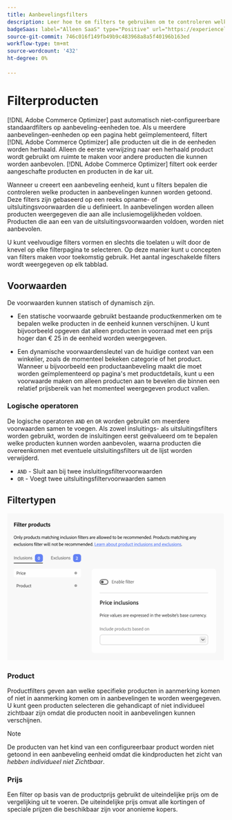 ```yaml
---
title: Aanbevelingsfilters
description: Leer hoe te om filters te gebruiken om te controleren welke producten in  [!DNL Adobe Commerce Optimizer]  aanbevelingen verschijnen.
badgeSaas: label="Alleen SaaS" type="Positive" url="https://experienceleague.adobe.com/en/docs/commerce/user-guides/product-solutions" tooltip="Alleen van toepassing op Adobe Commerce as a Cloud Service- en Adobe Commerce Optimizer-projecten (door Adobe beheerde SaaS-infrastructuur)."
source-git-commit: 746c016f149fb49b9c483968a8a5f40196b163ed
workflow-type: tm+mt
source-wordcount: '432'
ht-degree: 0%

---
```


# Filterproducten

[!DNL Adobe Commerce Optimizer] past automatisch niet-configureerbare standaardfilters op aanbeveling-eenheden toe. Als u meerdere aanbevelingen-eenheden op een pagina hebt geïmplementeerd, filtert [!DNL Adobe Commerce Optimizer] alle producten uit die in de eenheden worden herhaald. Alleen de eerste verwijzing naar een herhaald product wordt gebruikt om ruimte te maken voor andere producten die kunnen worden aanbevolen. [!DNL Adobe Commerce Optimizer] filtert ook eerder aangeschafte producten en producten in de kar uit.

Wanneer u [ ](create.md) creeert een aanbeveling eenheid, kunt u filters bepalen die controleren welke producten in aanbevelingen kunnen worden getoond. Deze filters zijn gebaseerd op een reeks opname- of uitsluitingsvoorwaarden die u definieert. In aanbevelingen worden alleen producten weergegeven die aan alle inclusiemogelijkheden voldoen. Producten die aan een van de uitsluitingsvoorwaarden voldoen, worden niet aanbevolen.

U kunt veelvoudige filters vormen en slechts die toelaten u wilt door de knevel op elke filterpagina te selecteren. Op deze manier kunt u concepten van filters maken voor toekomstig gebruik. Het aantal ingeschakelde filters wordt weergegeven op elk tabblad.

## Voorwaarden

De voorwaarden kunnen statisch of dynamisch zijn.

- Een statische voorwaarde gebruikt bestaande productkenmerken om te bepalen welke producten in de eenheid kunnen verschijnen. U kunt bijvoorbeeld opgeven dat alleen producten in voorraad met een prijs hoger dan € 25 in de eenheid worden weergegeven.

- Een dynamische voorwaardensleutel van de huidige context van een winkelier, zoals de momenteel bekeken categorie of het product. Wanneer u bijvoorbeeld een productaanbeveling maakt die moet worden geïmplementeerd op pagina&#39;s met productdetails, kunt u een voorwaarde maken om alleen producten aan te bevelen die binnen een relatief prijsbereik van het momenteel weergegeven product vallen.

### Logische operatoren

De logische operatoren `AND` en `OR` worden gebruikt om meerdere voorwaarden samen te voegen. Als zowel insluitings- als uitsluitingsfilters worden gebruikt, worden de insluitingen eerst geëvalueerd om te bepalen welke producten kunnen worden aanbevolen, waarna producten die overeenkomen met eventuele uitsluitingsfilters uit de lijst worden verwijderd.

- `AND` - Sluit aan bij twee insluitingsfiltervoorwaarden
- `OR` - Voegt twee uitsluitingsfiltervoorwaarden samen

## Filtertypen

![ Filters ](../../assets/rec-conditions.png)

### Product

Productfilters geven aan welke specifieke producten in aanmerking komen of niet in aanmerking komen om in aanbevelingen te worden weergegeven. U kunt geen producten selecteren die gehandicapt of niet individueel zichtbaar zijn omdat die producten nooit in aanbevelingen kunnen verschijnen.

>[!NOTE]
>
>De producten van het kind van een configureerbaar product worden niet getoond in een aanbeveling eenheid omdat die kindproducten het zicht van _hebben individueel niet Zichtbaar_.

### Prijs

Een filter op basis van de productprijs gebruikt de uiteindelijke prijs om de vergelijking uit te voeren. De uiteindelijke prijs omvat alle kortingen of speciale prijzen die beschikbaar zijn voor anonieme kopers.

<!--### Attribute

You can filter products based on attribute criteria, including attribute values. Selected values use OR logic to either include or exclude products when any of the specified values are found.-->
